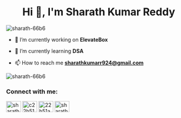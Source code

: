 <h1 align="center">Hi 👋, I'm Sharath Kumar Reddy</h1>
<p align="left"> <img src="https://komarev.com/ghpvc/?username=sharath-66b6&label=Profile%20views&color=0e75b6&style=flat" alt="sharath-66b6" /> </p>

- 🔭 I’m currently working on **ElevateBox**

- 🌱 I’m currently learning **DSA**

- 📫 How to reach me **sharathkumarr924@gmail.com**

  
<p><img align="center" src="https://github-readme-streak-stats.herokuapp.com/?user=sharath-66b6&" alt="sharath-66b6" /></p>


<h3 align="left">Connect with me:</h3>
<p align="left">
<a href="https://linkedin.com/in/sharath-kumar-reddy-software-engineer" target="blank"><img align="center" src="https://raw.githubusercontent.com/rahuldkjain/github-profile-readme-generator/master/src/images/icons/Social/linked-in-alt.svg" alt="sharath-kumar-reddy-software-engineer" height="30" width="40" /></a>
<a href="https://www.codechef.com/users/c22h51a66b6" target="blank"><img align="center" src="https://cdn.jsdelivr.net/npm/simple-icons@3.1.0/icons/codechef.svg" alt="c22h51a66b6" height="30" width="40" /></a>
<a href="https://www.hackerrank.com/22h51a66b6" target="blank"><img align="center" src="https://raw.githubusercontent.com/rahuldkjain/github-profile-readme-generator/master/src/images/icons/Social/hackerrank.svg" alt="22h51a66b6" height="30" width="40" /></a>
<a href="https://www.leetcode.com/sharath924" target="blank"><img align="center" src="https://raw.githubusercontent.com/rahuldkjain/github-profile-readme-generator/master/src/images/icons/Social/leet-code.svg" alt="sharath924" height="30" width="40" /></a>
</p>
